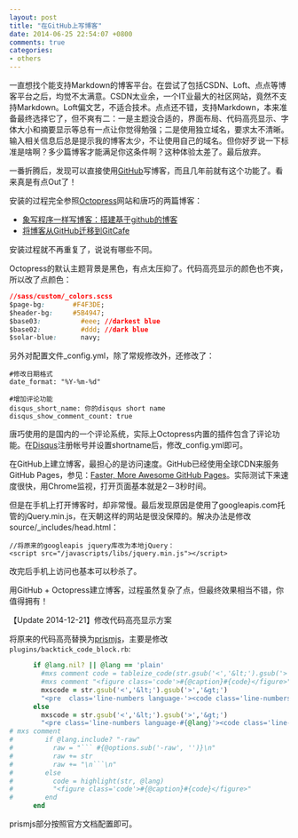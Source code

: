 ```yaml
---
layout: post
title: "在GitHub上写博客"
date: 2014-06-25 22:54:07 +0800
comments: true
categories: 
- others
---
```


一直想找个能支持Markdown的博客平台。在尝试了包括CSDN、Loft、点点等博客平台之后，均觉不太满意。CSDN太业余，一个IT业最大的社区网站，竟然不支持Markdown。Loft偏文艺，不适合技术。点点还不错，支持Markdown，本来准备最终选择它了，但不爽有二：<!--more-->一是主题没合适的，界面布局、代码高亮显示、字体大小和摘要显示等总有一点让你觉得勉强；二是使用独立域名，要求太不清晰。输入相关信息后总是提示我的博客太少，不让使用自己的域名。但你好歹说一下标准是啥啊？多少篇博客才能满足你这条件啊？这种体验太差了。最后放弃。



一番折腾后，发现可以直接使用[GitHub](http://github.com)写博客，而且几年前就有这个功能了。看来真是有点Out了！

安装的过程完全参照[Octopress](http://octopress.org/)网站和唐巧的两篇博客：

* [象写程序一样写博客：搭建基于github的博客](http://blog.devtang.com/blog/2012/02/10/setup-blog-based-on-github/)
* [将博客从GitHub迁移到GitCafe](http://blog.devtang.com/blog/2014/06/02/use-gitcafe-to-host-blog/)

安装过程就不再重复了，说说有哪些不同。

Octopress的默认主题背景是黑色，有点太压抑了。代码高亮显示的颜色也不爽，所以改了点颜色：

```css
//sass/custom/_colors.scss
$page-bg:		#F4F3DE;
$header-bg:		#5B4947;
$base03:          #eee; //darkest blue
$base02:          #ddd; //dark blue
$solar-blue:      navy;
```

另外对配置文件_config.yml，除了常规修改外，还修改了：

```
#修改日期格式
date_format: "%Y-%m-%d"

#增加评论功能
disqus_short_name: 你的disqus short name
disqus_show_comment_count: true
```

唐巧使用的是国内的一个评论系统，实际上Octopress内置的插件包含了评论功能。在[Disqus](http://disqus.com)注册帐号并设置shortname后，修改_config.yml即可。

在GitHub上建立博客，最担心的是访问速度。GitHub已经使用全球CDN来服务GitHub Pages，参见：[Faster, More Awesome GitHub Pages](https://github.com/blog/1715-faster-more-awesome-github-pages)。实际测试下来速度很快，用Chrome监视，打开页面基本就是2－3秒时间。

但是在手机上打开博客时，却非常慢。最后发现原因是使用了googleapis.com托管的jQuery.min.js，在天朝这样的网站是很没保障的。解决办法是修改source/_includes/head.html：

```
//将原来的googleapis jquery库改为本地jQuery：
<script src="/javascripts/libs/jquery.min.js"></script>
```

改完后手机上访问也基本可以秒杀了。

用GitHub + Octopress建立博客，过程虽然复杂了点，但最终效果相当不错，你值得拥有！


【Update 2014-12-21】修改代码高亮显示方案

将原来的代码高亮替换为[prismjs](http://prismjs.com/)，主要是修改`plugins/backtick_code_block.rb`:

```ruby
      if @lang.nil? || @lang == 'plain'
        #mxs comment code = tableize_code(str.gsub('<','&lt;').gsub('>','&gt;'))
        #mxs comment "<figure class='code'>#{@caption}#{code}</figure>"
        mxscode = str.gsub('<','&lt;').gsub('>','&gt;')
        "<pre  class='line-numbers language-'><code class='line-numbers language-'>#{mxscode}</code></pre>" 
      else
        mxscode = str.gsub('<','&lt;').gsub('>','&gt;')
        "<pre class='line-numbers language-#{@lang}'><code class='line-numbers language-#{@lang}'>#{mxscode}</code></pre>" 
# mxs comment        
#        if @lang.include? "-raw"
#          raw = "``` #{@options.sub('-raw', '')}\n"
#          raw += str
#          raw += "\n```\n"
#        else
#          code = highlight(str, @lang)
#          "<figure class='code'>#{@caption}#{code}</figure>"
#        end
      end
```

prismjs部分按照官方文档配置即可。      








